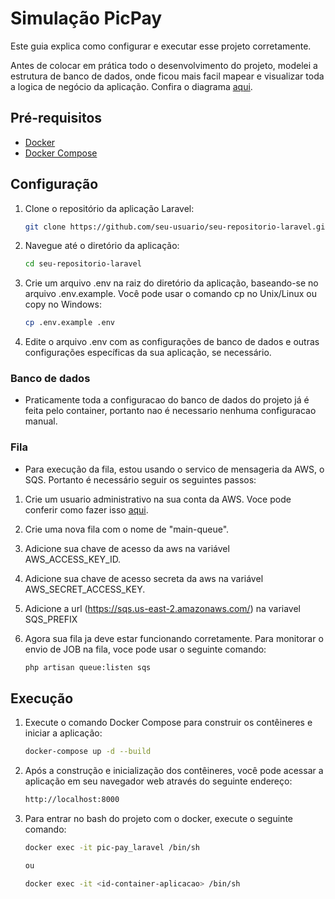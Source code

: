 # Simulação PicPay

Este guia explica como configurar e executar esse projeto corretamente. 

Antes de colocar em prática todo o desenvolvimento do projeto, modelei a estrutura de banco de dados, onde ficou mais facil mapear e visualizar toda a logica de negócio da aplicação. Confira o diagrama [aqui](https://lucid.app/lucidchart/2e916aff-51ab-41f4-a2da-bf5ca99101f6/edit?invitationId=inv_f7890475-b095-4497-962f-b884bec50129).

## Pré-requisitos

- [Docker](https://docs.docker.com/get-docker/)
- [Docker Compose](https://docs.docker.com/compose/install/)

## Configuração

1. Clone o repositório da aplicação Laravel:

   ```bash
   git clone https://github.com/seu-usuario/seu-repositorio-laravel.git

2. Navegue até o diretório da aplicação:

   ```bash
   cd seu-repositorio-laravel

3. Crie um arquivo .env na raiz do diretório da aplicação, baseando-se no arquivo .env.example. Você pode usar o comando cp no Unix/Linux ou copy no Windows:

   ```bash
   cp .env.example .env
   
4. Edite o arquivo .env com as configurações de banco de dados e outras configurações específicas da sua aplicação, se necessário.

### Banco de dados

- Praticamente toda a configuracao do banco de dados do projeto já é feita pelo container, portanto nao é necessario nenhuma configuracao manual.


### Fila

- Para execução da fila, estou usando o servico de mensageria da AWS, o SQS. Portanto é necessário seguir os seguintes passos:
    
1. Crie um usuario administrativo na sua conta da AWS. Voce pode conferir como fazer isso [aqui](https://docs.aws.amazon.com/AWSSimpleQueueService/latest/SQSDeveloperGuide/sqs-setting-up.html).

2. Crie uma nova fila com o nome de "main-queue".

3. Adicione sua chave de acesso da aws na variável AWS_ACCESS_KEY_ID.

4. Adicione sua chave de acesso secreta da aws na variável AWS_SECRET_ACCESS_KEY.

5. Adicione a url (https://sqs.us-east-2.amazonaws.com/<account-id>) na variavel SQS_PREFIX 

6. Agora sua fila ja deve estar funcionando corretamente. Para monitorar o envio de JOB na fila, voce pode usar o seguinte comando:

    ```bash
   php artisan queue:listen sqs
    
## Execução

1. Execute o comando Docker Compose para construir os contêineres e iniciar a aplicação:

   ```bash
   docker-compose up -d --build

2. Após a construção e inicialização dos contêineres, você pode acessar a aplicação em seu navegador web através do seguinte endereço:
    
    ```bash
   http://localhost:8000
   
3. Para entrar no bash do projeto com o docker, execute o seguinte comando: 

    ```bash
   docker exec -it pic-pay_laravel /bin/sh
   
   ou
   
   docker exec -it <id-container-aplicacao> /bin/sh
